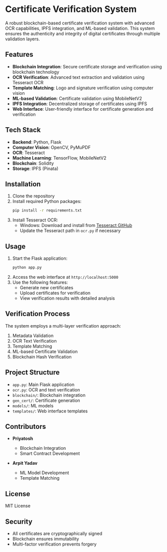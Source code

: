 # Certificate Verification System

A robust blockchain-based certificate verification system with advanced OCR capabilities, IPFS integration, and ML-based validation. This system ensures the authenticity and integrity of digital certificates through multiple validation layers.

## Features

- **Blockchain Integration**: Secure certificate storage and verification using blockchain technology
- **OCR Verification**: Advanced text extraction and validation using Tesseract OCR
- **Template Matching**: Logo and signature verification using computer vision
- **ML-based Validation**: Certificate validation using MobileNetV2
- **IPFS Integration**: Decentralized storage of certificates using IPFS
- **Web Interface**: User-friendly interface for certificate generation and verification

## Tech Stack

- **Backend**: Python, Flask
- **Computer Vision**: OpenCV, PyMuPDF
- **OCR**: Tesseract
- **Machine Learning**: TensorFlow, MobileNetV2
- **Blockchain**: Solidity
- **Storage**: IPFS (Pinata)

## Installation

1. Clone the repository
2. Install required Python packages:
   ```bash
   pip install -r requirements.txt
   ```
3. Install Tesseract OCR:
   - Windows: Download and install from [Tesseract GitHub](https://github.com/UB-Mannheim/tesseract/wiki)
   - Update the Tesseract path in `ocr.py` if necessary

## Usage

1. Start the Flask application:
   ```bash
   python app.py
   ```
2. Access the web interface at `http://localhost:5000`
3. Use the following features:
   - Generate new certificates
   - Upload certificates for verification
   - View verification results with detailed analysis

## Verification Process

The system employs a multi-layer verification approach:
1. Metadata Validation
2. OCR Text Verification
3. Template Matching
4. ML-based Certificate Validation
5. Blockchain Hash Verification

## Project Structure

- `app.py`: Main Flask application
- `ocr.py`: OCR and text verification
- `blockchain/`: Blockchain integration
- `gen_cert/`: Certificate generation
- `models/`: ML models
- `templates/`: Web interface templates

## Contributors

- **Priyatosh**
  - Blockchain Integration
  - Smart Contract Development

- **Arpit Yadav**
  - ML Model Development
  - Template Matching

## License

MIT License

## Security

- All certificates are cryptographically signed
- Blockchain ensures immutability
- Multi-factor verification prevents forgery